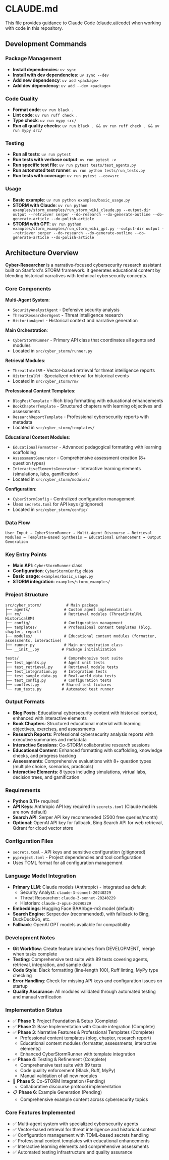 # CLAUDE.md

This file provides guidance to Claude Code (claude.ai/code) when working with code in this repository.

## Development Commands

### Package Management
- **Install dependencies**: `uv sync`
- **Install with dev dependencies**: `uv sync --dev`
- **Add new dependency**: `uv add <package>`
- **Add dev dependency**: `uv add --dev <package>`

### Code Quality
- **Format code**: `uv run black .`
- **Lint code**: `uv run ruff check .`
- **Type check**: `uv run mypy src/`
- **Run all quality checks**: `uv run black . && uv run ruff check . && uv run mypy src/`

### Testing
- **Run all tests**: `uv run pytest`
- **Run tests with verbose output**: `uv run pytest -v`
- **Run specific test file**: `uv run pytest tests/test_agents.py`
- **Run automated test runner**: `uv run python tests/run_tests.py`
- **Run tests with coverage**: `uv run pytest --cov=src`

### Usage
- **Basic example**: `uv run python examples/basic_usage.py`
- **STORM with Claude**: `uv run python examples/storm_examples/run_storm_wiki_claude.py --output-dir output --retriever serper --do-research --do-generate-outline --do-generate-article --do-polish-article`
- **STORM with GPT**: `uv run python examples/storm_examples/run_storm_wiki_gpt.py --output-dir output --retriever serper --do-research --do-generate-outline --do-generate-article --do-polish-article`

## Architecture Overview

**Cyber-Researcher** is a narrative-focused cybersecurity research assistant built on Stanford's STORM framework. It generates educational content by blending historical narratives with technical cybersecurity concepts.

### Core Components

**Multi-Agent System**:
- `SecurityAnalystAgent` - Defensive security analysis
- `ThreatResearcherAgent` - Threat intelligence research  
- `HistorianAgent` - Historical context and narrative generation

**Main Orchestration**:
- `CyberStormRunner` - Primary API class that coordinates all agents and modules
- Located in `src/cyber_storm/runner.py`

**Retrieval Modules**:
- `ThreatIntelRM` - Vector-based retrieval for threat intelligence reports
- `HistoricalRM` - Specialized retrieval for historical events
- Located in `src/cyber_storm/rm/`

**Professional Content Templates**:
- `BlogPostTemplate` - Rich blog formatting with educational enhancements
- `BookChapterTemplate` - Structured chapters with learning objectives and assessments
- `ResearchReportTemplate` - Professional cybersecurity reports with metadata
- Located in `src/cyber_storm/templates/`

**Educational Content Modules**:
- `EducationalFormatter` - Advanced pedagogical formatting with learning scaffolding
- `AssessmentGenerator` - Comprehensive assessment creation (8+ question types)
- `InteractiveElementsGenerator` - Interactive learning elements (simulations, labs, gamification)
- Located in `src/cyber_storm/modules/`

**Configuration**:
- `CyberStormConfig` - Centralized configuration management
- Uses `secrets.toml` for API keys (gitignored)
- Located in `src/cyber_storm/config/`

### Data Flow
```
User Input → CyberStormRunner → Multi-Agent Discourse → Retrieval Modules → Template-Based Synthesis → Educational Enhancement → Output Generation
```

### Key Entry Points
- **Main API**: `CyberStormRunner` class
- **Configuration**: `CyberStormConfig` class  
- **Basic usage**: `examples/basic_usage.py`
- **STORM integration**: `examples/storm_examples/`

### Project Structure
```
src/cyber_storm/           # Main package
├── agents/               # Custom agent implementations
├── rm/                   # Retrieval modules (ThreatIntelRM, HistoricalRM)
├── config/               # Configuration management
├── templates/            # Professional content templates (blog, chapter, report)
├── modules/              # Educational content modules (formatter, assessments, interactive)
├── runner.py             # Main orchestration class
└── __init__.py          # Package initialization

tests/                    # Comprehensive test suite
├── test_agents.py        # Agent unit tests
├── test_retrieval.py     # Retrieval module tests
├── test_integration.py   # Integration tests
├── test_sample_data.py   # Real-world data tests
├── test_config.py        # Configuration tests
├── conftest.py          # Shared test fixtures
└── run_tests.py         # Automated test runner
```

### Output Formats
- **Blog Posts**: Educational cybersecurity content with historical context, enhanced with interactive elements
- **Book Chapters**: Structured educational material with learning objectives, exercises, and assessments
- **Research Reports**: Professional cybersecurity analysis reports with executive summaries and metadata
- **Interactive Sessions**: Co-STORM collaborative research sessions
- **Educational Content**: Enhanced formatting with scaffolding, knowledge checks, and progress tracking
- **Assessments**: Comprehensive evaluations with 8+ question types (multiple choice, scenarios, practicals)
- **Interactive Elements**: 8 types including simulations, virtual labs, decision trees, and gamification

### Requirements
- **Python 3.11+** required
- **API Keys**: Anthropic API key required in `secrets.toml` (Claude models are now default)
- **Search API**: Serper API key recommended (2500 free queries/month)
- **Optional**: OpenAI API key for fallback, Bing Search API for web retrieval, Qdrant for cloud vector store

### Configuration Files
- `secrets.toml` - API keys and sensitive configuration (gitignored)
- `pyproject.toml` - Project dependencies and tool configuration
- Uses TOML format for all configuration management

### Language Model Integration
- **Primary LLM**: Claude models (Anthropic) - integrated as default
  - Security Analyst: `claude-3-sonnet-20240229`
  - Threat Researcher: `claude-3-sonnet-20240229` 
  - Historian: `claude-3-opus-20240229`
- **Embeddings**: Hugging Face BAAI/bge-m3 model (default)
- **Search Engine**: Serper.dev (recommended), with fallback to Bing, DuckDuckGo, etc.
- **Fallback**: OpenAI GPT models available for compatibility

### Development Notes
- **Git Workflow**: Create feature branches from DEVELOPMENT, merge when tasks complete
- **Testing**: Comprehensive test suite with 89 tests covering agents, retrieval, integration, and sample data
- **Code Style**: Black formatting (line-length 100), Ruff linting, MyPy type checking
- **Error Handling**: Check for missing API keys and configuration issues on startup
- **Quality Assurance**: All modules validated through automated testing and manual verification

### Implementation Status
- ✅ **Phase 1**: Project Foundation & Setup (Complete)
- ✅ **Phase 2**: Base Implementation with Claude integration (Complete)
- ✅ **Phase 3**: Narrative Features & Professional Templates (Complete)
  - Professional content templates (blog, chapter, research report)
  - Educational content modules (formatter, assessments, interactive elements)
  - Enhanced CyberStormRunner with template integration
- ✅ **Phase 4**: Testing & Refinement (Complete)
  - Comprehensive test suite with 89 tests
  - Code quality enforcement (Black, Ruff, MyPy)
  - Manual validation of all new modules
- 🔄 **Phase 5**: Co-STORM Integration (Pending)
  - Collaborative discourse protocol implementation
- 📋 **Phase 6**: Example Generation (Pending)
  - Comprehensive example content across cybersecurity topics

### Core Features Implemented
- ✅ Multi-agent system with specialized cybersecurity agents
- ✅ Vector-based retrieval for threat intelligence and historical context
- ✅ Configuration management with TOML-based secrets handling
- ✅ Professional content templates with educational enhancements
- ✅ Interactive learning elements and comprehensive assessments
- ✅ Automated testing infrastructure and quality assurance